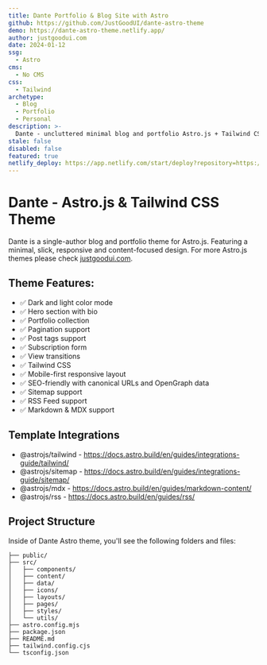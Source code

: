 ```yaml
---
title: Dante Portfolio & Blog Site with Astro
github: https://github.com/JustGoodUI/dante-astro-theme
demo: https://dante-astro-theme.netlify.app/
author: justgoodui.com
date: 2024-01-12
ssg:
  - Astro
cms:
  - No CMS
css:
  - Tailwind
archetype:
  - Blog
  - Portfolio
  - Personal
description: >-
  Dante - uncluttered minimal blog and portfolio Astro.js + Tailwind CSS theme designed for those who appreciate clarity and minimalism.
stale: false
disabled: false
featured: true
netlify_deploy: https://app.netlify.com/start/deploy?repository=https://github.com/JustGoodUI/dante-astro-theme
---
```


# Dante - Astro.js & Tailwind CSS Theme

Dante is a single-author blog and portfolio theme for Astro.js. Featuring a minimal, slick, responsive and content-focused design. For more Astro.js themes please check [justgoodui.com](https://justgoodui.com/).

## Theme Features:

- ✅ Dark and light color mode
- ✅ Hero section with bio
- ✅ Portfolio collection
- ✅ Pagination support
- ✅ Post tags support
- ✅ Subscription form
- ✅ View transitions
- ✅ Tailwind CSS
- ✅ Mobile-first responsive layout
- ✅ SEO-friendly with canonical URLs and OpenGraph data
- ✅ Sitemap support
- ✅ RSS Feed support
- ✅ Markdown & MDX support

## Template Integrations

- @astrojs/tailwind - https://docs.astro.build/en/guides/integrations-guide/tailwind/
- @astrojs/sitemap - https://docs.astro.build/en/guides/integrations-guide/sitemap/
- @astrojs/mdx - https://docs.astro.build/en/guides/markdown-content/
- @astrojs/rss - https://docs.astro.build/en/guides/rss/

## Project Structure

Inside of Dante Astro theme, you'll see the following folders and files:

```text
├── public/
├── src/
│   ├── components/
│   ├── content/
│   ├── data/
│   ├── icons/
│   ├── layouts/
│   ├── pages/
│   ├── styles/
│   └── utils/
├── astro.config.mjs
├── package.json
├── README.md
├── tailwind.config.cjs
└── tsconfig.json
```
